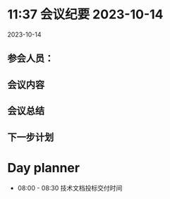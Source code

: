 # 11:37 会议纪要 2023-10-14

2023-10-14

## 参会人员：


## 会议内容

## 会议总结

## 下一步计划

# Day planner

- 08:00 - 08:30 技术文档投标交付时间